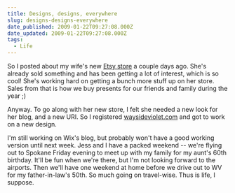 ```yaml
---
title: Designs, designs, everywhere
slug: designs-designs-everywhere
date_published: 2009-01-22T09:27:08.000Z
date_updated: 2009-01-22T09:27:08.000Z
tags:
  - Life
---
```


So I posted about my wife's new [Etsy store](http://waysideviolet.etsy.com/) a couple days ago. She's already sold something and has been getting a lot of interest, which is so cool! She's working hard on getting a bunch more stuff up on her store. Sales from that is how we buy presents for our friends and family during the year ;)

Anyway. To go along with her new store, I felt she needed a new look for her blog, and a new URI. So I registered [waysideviolet.com](https://waysideviolet.com) and got to work on a new design. 

I'm still working on Wix's blog, but probably won't have a good working version until next week. Jess and I have a packed weekend -- we're flying out to Spokane Friday evening to meet up with my family for my aunt's 60th birthday. It'll be fun when we're there, but I'm not looking forward to the airports. Then we'll have one weekend at home before we drive out to WV for my father-in-law's 50th. So much going on travel-wise. Thus is life, I suppose.

